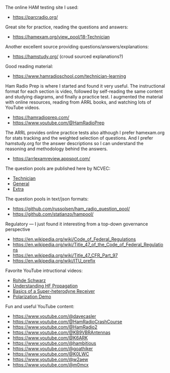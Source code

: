 The online HAM testing site I used:
* https://parcradio.org/

Great site for practice, reading the questions and answers:
* https://hamexam.org/view_pool/18-Technician

Another excellent source providing questions/answers/explanations:
* https://hamstudy.org/ (croud sourced explanations?)

Good reading material:
* https://www.hamradioschool.com/technician-learning

Ham Radio Prep is where I started and found it very useful. The instructional
format for each section is video, followed by self-reading the same content and
studying diagrams, and finally a practice test. I augmented the material with
online resources, reading from ARRL books, and watching lots of YouTube videos.
* https://hamradioprep.com/
* https://www.youtube.com/@HamRadioPrep

The ARRL provides online practice tests also although I prefer hamexam.org
for stats tracking and the weighted selection of questions. And I prefer
hamstudy.org for the answer descriptions so I can understand the reasoning
and methodology behind the answers.
* https://arrlexamreview.appspot.com/

The question pools are published here by NCVEC:
* [Technician](http://www.ncvec.org/page.php?id=373)
* [General](http://www.ncvec.org/page.php?id=369)
* [Extra](http://www.ncvec.org/page.php?id=356)

The question pools in text/json formats:
* https://github.com/russolsen/ham_radio_question_pool/
* https://github.com/statianzo/hampool/

Regulatory — I just found it interesting from a top-down governance perspective
* https://en.wikipedia.org/wiki/Code_of_Federal_Regulations
* https://en.wikipedia.org/wiki/Title_47_of_the_Code_of_Federal_Regulations
* https://en.wikipedia.org/wiki/Title_47_CFR_Part_97
* https://en.wikipedia.org/wiki/ITU_prefix

Favorite YouTube intructional videos:
* [Rohde Schwarz](https://www.youtube.com/@RohdeundSchwarz/search?query=understanding)
* [Understanding HF Propagation](https://www.youtube.com/watch?v=7Y_RTdPs3NI)
* [Basics of a Super-heterodyne Receiver](https://www.youtube.com/watch?v=Vf06HSR4LdY)
* [Polarization Demo](https://www.youtube.com/watch?v=QwlAfkMwxUw)

Fun and useful YouTube content:
* https://www.youtube.com/@davecasler
* https://www.youtube.com/@HamRadioCrashCourse
* https://www.youtube.com/@HamRadio2
* https://www.youtube.com/@KB9VBRAntennas
* https://www.youtube.com/@K6ARK
* https://www.youtube.com/@hambitious
* https://www.youtube.com/@goathiker
* https://www.youtube.com/@K0LWC
* https://www.youtube.com/@w2aew
* https://www.youtube.com/@m0mcx
